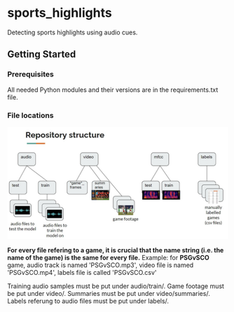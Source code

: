 # sports_highlights

Detecting sports highlights using audio cues.

## Getting Started

### Prerequisites
All needed Python modules and their versions are in the requirements.txt file.


### File locations
![Screenshot](folder_structure.jpg)

**For every file refering to a game, it is crucial that the name string (i.e. the name of the game) is the same for every file.**
Example: for **PSGvSCO** game, audio track is named 'PSGvSCO.mp3', video file is named 'PSGvSCO.mp4', labels file is called 'PSGvSCO.csv'


Training audio samples must be put under audio/train/.
Game footage must be put under video/. Summaries must be put under video/summaries/.
Labels referung to audio files must be put under labels/.

